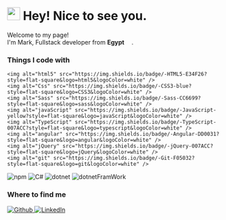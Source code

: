  <h1><img src="https://emojis.slackmojis.com/emojis/images/1531849430/4246/blob-sunglasses.gif?1531849430" width="30"/> Hey! Nice to see you.</h1>
<p>Welcome to my page! </br> I'm Mark, Fullstack developer from <b>Egypt</b> <img src="https://user-images.githubusercontent.com/83455664/225403988-340d0316-8339-416d-8f0d-6ea469eb7e10.png" width="13" /><b></b>. </p>
<h3>Things I code with</h3>
<p>
    
    <img alt="html5" src="https://img.shields.io/badge/-HTML5-E34F26?style=flat-square&logo=html5&logoColor=white" />
    <img alt="Css" src="https://img.shields.io/badge/-CSS3-blue?style=flat-square&logo=CSS3&logoColor=white" />
    <img alt="Sass" src="https://img.shields.io/badge/-Sass-CC6699?style=flat-square&logo=sass&logoColor=white" />
    <img alt="javaScript" src="https://img.shields.io/badge/-JavaScript-yellow?style=flat-square&logo=javaScript&logoColor=white" />
    <img alt="TypeScript" src="https://img.shields.io/badge/-TypeScript-007ACC?style=flat-square&logo=typescript&logoColor=white" />
    <img alt="angular" src="https://img.shields.io/badge/-Angular-DD0031?style=flat-square&logo=angular&logoColor=white" />
    <img alt="jQuery" src="https://img.shields.io/badge/-jQuery-007ACC?style=flat-square&logo=jQuery&logoColor=white" />
    <img alt="git" src="https://img.shields.io/badge/-Git-F05032?style=flat-square&logo=git&logoColor=white" />
  <img alt="npm" src="https://img.shields.io/badge/-NPM-CB3837?style=flat-square&logo=npm&logoColor=white" />
  <img alt="C#" src="https://img.shields.io/badge/-CSharp-purple?style=flat-square&logo=Csharp&logoColor=white" />
  <img alt="dotnet" src="https://img.shields.io/badge/-Core-purple?style=flat-square&logo=dotnet&logoColor=white" />
  <img alt="dotnetFramWork" src="https://img.shields.io/badge/-FrameWork-purple?style=flat-square&logo=dotnet&logoColor=white" />
</p>
<h3>Where to find me</h3>
<p><a href="https://github.com/Mark-abdallah" target="_blank"><img alt="Github" src="https://img.shields.io/badge/GitHub-%2312100E.svg?&style=for-the-badge&logo=Github&logoColor=white" />
</a> <a href="https://www.linkedin.com/in/mark-abdallah-0a7719168/" target="_blank"><img alt="LinkedIn" src="https://img.shields.io/badge/linkedin-%230077B5.svg?&style=for-the-badge&logo=linkedin&logoColor=white" />
</p>
